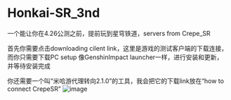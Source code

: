# Honkai-SR_3nd
一个能让你在4.26公测之前，提前玩到星穹铁道，servers from Crepe_SR 

首先你需要点击downloading cilent link，这里是游戏的测试客户端的下载连接，而你只需要下载PC setup
像GenshinImpact launcher一样，进行安装和更新，并等待安装完成

你还需要一个叫“米哈游代理转向2.1.0”的工具，我会把它的下载link放在“how to connect CrepeSR”
![image](https://user-images.githubusercontent.com/72502875/230722390-bbeb2ee2-a2af-4412-93b9-d2a453f12506.png)

